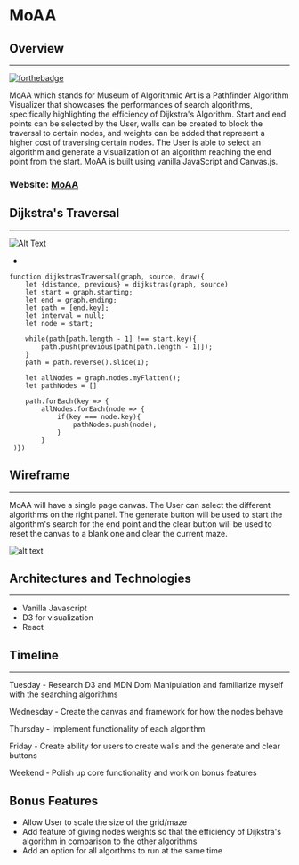 # MoAA

## Overview
-----------
[![forthebadge](https://forthebadge.com/images/badges/made-with-javascript.svg)](https://forthebadge.com)

MoAA which stands for Museum of Algorithmic Art is a Pathfinder Algorithm Visualizer that showcases the performances of search algorithms, specifically highlighting the efficiency of Dijkstra's Algorithm. Start and end points can be selected by the User, walls can be created to block the traversal to certain nodes, and weights can be added that represent a higher cost of traversing certain nodes. The User is able to select an algorithm and generate a visualization of an algorithm reaching the end point from the start. MoAA is built using vanilla JavaScript and Canvas.js.

### Website: [MoAA](https://kevinktom.github.io/MoAA/)

## Dijkstra's Traversal
----------------------

![Alt Text](https://media.giphy.com/media/fAhOFk3AKL0nC3RaCa/giphy.gif)


* 

```
function dijkstrasTraversal(graph, source, draw){
    let {distance, previous} = dijkstras(graph, source)
    let start = graph.starting;
    let end = graph.ending;
    let path = [end.key];
    let interval = null;
    let node = start;
    
    while(path[path.length - 1] !== start.key){
        path.push(previous[path[path.length - 1]]);
    }
    path = path.reverse().slice(1);

    let allNodes = graph.nodes.myFlatten();
    let pathNodes = []
    
    path.forEach(key => {
        allNodes.forEach(node => {
            if(key === node.key){
                pathNodes.push(node);
            }
        }
 )})
```

## Wireframe
------------
MoAA will have a single page canvas. The User can select the different algorithms on the right panel. The generate button will be used to start the algorithm's search for the end point and the clear button will be used to reset the canvas to a blank one and clear the current maze. 

![alt text](https://github.com/kevinktom/MoAA/blob/master/wireframe.png)

## Architectures and Technologies
---------------------------------
* Vanilla Javascript
* D3 for visualization
* React

## Timeline
-----------
Tuesday - Research D3 and MDN Dom Manipulation and familiarize myself with the searching algorithms

Wednesday - Create the canvas and framework for how the nodes behave

Thursday - Implement functionality of each algorithm

Friday - Create ability for users to create walls and the generate and clear buttons

Weekend - Polish up core functionality and work on bonus features

## Bonus Features
* Allow User to scale the size of the grid/maze
* Add feature of giving nodes weights so that the efficiency of Dijkstra's algorithm in comparison to the other algorithms
* Add an option for all algorthms to run at the same time

